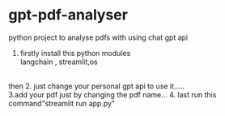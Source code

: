 # gpt-pdf-analyser
python project to analyse pdfs with using chat gpt api <br>
1. firstly install this python modules<br>
langchain , streamlit,os
<br>
then 
2. just change your personal gpt api to use it.....
<br>
3.add your pdf just by changing the pdf name...
4. last run this command"streamlit run app.py"

